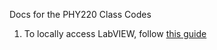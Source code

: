 Docs for the PHY220 Class Codes<br>

1. To locally access LabVIEW, follow [this guide](/PHY220/labview)
